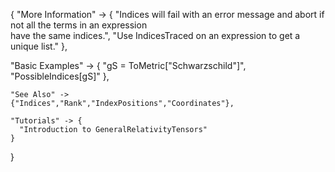 {
  "More Information" -> {
      "Indices will fail with an error message and abort if not all the terms in an expression \
have the same indices.",
    "Use IndicesTraced on an expression to get a unique list."
  },

  "Basic Examples" -> {
    "gS = ToMetric[\"Schwarzschild\"]",
    "PossibleIndices[gS]"
    },

    "See Also" ->
    {"Indices","Rank","IndexPositions","Coordinates"},

    "Tutorials" -> {
      "Introduction to GeneralRelativityTensors"
    }

}

